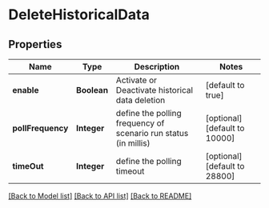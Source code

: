 # DeleteHistoricalData
## Properties

| Name | Type | Description | Notes |
|------------ | ------------- | ------------- | -------------|
| **enable** | **Boolean** | Activate or Deactivate historical data deletion | [default to true] |
| **pollFrequency** | **Integer** | define the polling frequency of scenario run status (in millis) | [optional] [default to 10000] |
| **timeOut** | **Integer** | define the polling timeout | [optional] [default to 28800] |

[[Back to Model list]](../README.md#documentation-for-models) [[Back to API list]](../README.md#documentation-for-api-endpoints) [[Back to README]](../README.md)

